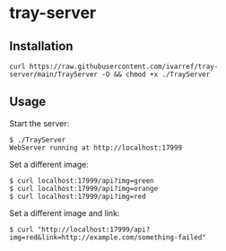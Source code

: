 # tray-server

## Installation

```
curl https://raw.githubusercontent.com/ivarref/tray-server/main/TrayServer -O && chmod +x ./TrayServer
```

## Usage

Start the server:
```
$ ./TrayServer
WebServer running at http://localhost:17999
```

Set a different image:

```
$ curl localhost:17999/api?img=green
$ curl localhost:17999/api?img=orange
$ curl localhost:17999/api?img=red
```

Set a different image and link:

```
$ curl "http://localhost:17999/api?img=red&link=http://example.com/something-failed"
```
